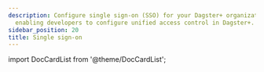 ```yaml
---
description: Configure single sign-on (SSO) for your Dagster+ organization.
  enabling developers to configure unified access control in Dagster+.
sidebar_position: 20
title: Single sign-on
---
```


import DocCardList from '@theme/DocCardList';

<DocCardList />
